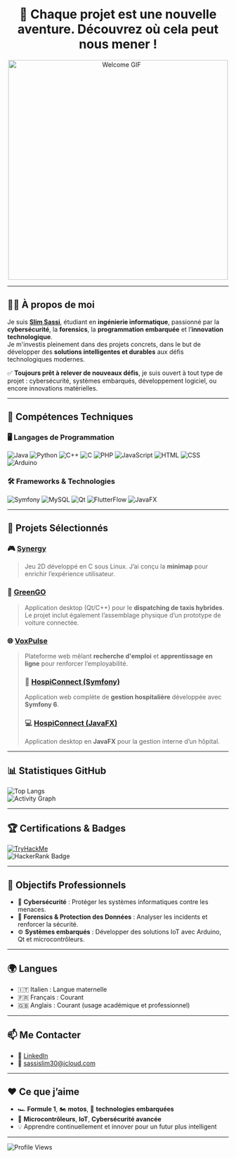 <div align="center">
  <h1>🚀 Chaque projet est une nouvelle aventure. Découvrez où cela peut nous mener !</h1>
</div>

<div align="center">
  <img src="https://media3.giphy.com/media/v1.Y2lkPTc5MGI3NjExemQ5bzBmbDd0c3d0Y2pkaGp3OGhsNXhyNTNvdnZzcmFzcWh3ZGliYiZlcD12MV9pbnRlcm5hbF9naWZfYnlfaWQmY3Q9Zw/uldwB7EijTDTwKHQED/giphy.webp" alt="Welcome GIF" width="500"/>
</div>

---

## 👨‍💻 À propos de moi

Je suis **[Slim Sassi](https://github.com/Ssassi30)**, étudiant en **ingénierie informatique**, passionné par la **cybersécurité**, la **forensics**, la **programmation embarquée** et l’**innovation technologique**.  
Je m'investis pleinement dans des projets concrets, dans le but de développer des **solutions intelligentes et durables** aux défis technologiques modernes.

✅ **Toujours prêt à relever de nouveaux défis**, je suis ouvert à tout type de projet : cybersécurité, systèmes embarqués, développement logiciel, ou encore innovations matérielles.

---

## 🔧 Compétences Techniques

### 🖥️ Langages de Programmation
![Java](https://img.shields.io/badge/Java-%23ED8B00.svg?style=flat&logo=java&logoColor=white)
![Python](https://img.shields.io/badge/Python-3670A0?style=flat&logo=python&logoColor=ffdd54)
![C++](https://img.shields.io/badge/C++-00599C?style=flat&logo=c%2B%2B&logoColor=white)
![C](https://img.shields.io/badge/C-%2300599C.svg?style=flat&logo=c&logoColor=white)
![PHP](https://img.shields.io/badge/PHP-777BB4?style=flat&logo=php&logoColor=white)
![JavaScript](https://img.shields.io/badge/JavaScript-F7DF1E?style=flat&logo=javascript&logoColor=black)
![HTML](https://img.shields.io/badge/HTML-E34F26?style=flat&logo=html5&logoColor=white)
![CSS](https://img.shields.io/badge/CSS-1572B6?style=flat&logo=css3&logoColor=white)
![Arduino](https://img.shields.io/badge/Arduino-00979D?style=flat&logo=arduino&logoColor=white)

### 🛠️ Frameworks & Technologies
![Symfony](https://img.shields.io/badge/Symfony-%23000000.svg?style=flat&logo=symfony&logoColor=white)
![MySQL](https://img.shields.io/badge/MySQL-%2300f.svg?style=flat&logo=mysql&logoColor=white)
![Qt](https://img.shields.io/badge/Qt-%2300736B.svg?style=flat&logo=qt&logoColor=white)
![FlutterFlow](https://img.shields.io/badge/FlutterFlow-02569B?style=flat&logo=flutter&logoColor=white)
![JavaFX](https://img.shields.io/badge/JavaFX-007396?style=flat&logo=java&logoColor=white)

---

## 📂 Projets Sélectionnés

### 🎮 [Synergy](https://github.com/Ssassi30/SYNERGY/tree/slimsassi)  
> Jeu 2D développé en C sous Linux. J’ai conçu la **minimap** pour enrichir l’expérience utilisateur.

### 🚖 [GreenGO](https://github.com/Esprit-UP-Algo/projetcpp-2a40-smartecologicaltransport)  
> Application desktop (Qt/C++) pour le **dispatching de taxis hybrides**. Le projet inclut également l’assemblage physique d’un prototype de voiture connectée.

### 🌐 [VoxPulse](https://github.com/VoxPulse/PioPro/tree/slim/slim)  
> Plateforme web mêlant **recherche d'emploi** et **apprentissage en ligne** pour renforcer l’employabilité.
> 
> ### 🏥 [HospiConnect (Symfony)](https://github.com/Ssassi30/nom-du-repo-hopital)  
> Application web complète de **gestion hospitalière** développée avec **Symfony 6**.
>
> ### 💻 [HospiConnect (JavaFX)](https://github.com/Ssassi30/nom-du-repo-hospiconnect)  
> Application desktop en **JavaFX** pour la gestion interne d’un hôpital.
---

## 📊 Statistiques GitHub
![Top Langs](https://github-readme-stats.vercel.app/api/top-langs/?username=Ssassi30&layout=compact&theme=radical)  
![Activity Graph](https://github-readme-activity-graph.vercel.app/graph?username=Ssassi30&theme=github)

---

## 🏆 Certifications & Badges

[![TryHackMe](https://img.shields.io/badge/TryHackMe-Completed%20Pre--Security-green)](https://tryhackme.com/p/SassiIT)  
![HackerRank Badge](https://img.shields.io/badge/HackerRank-93959%20-red)

---

## 🎯 Objectifs Professionnels

- 🔐 **Cybersécurité** : Protéger les systèmes informatiques contre les menaces.
- 🧠 **Forensics & Protection des Données** : Analyser les incidents et renforcer la sécurité.
- ⚙️ **Systèmes embarqués** : Développer des solutions IoT avec Arduino, Qt et microcontrôleurs.

---

## 🌍 Langues

- 🇮🇹 Italien : Langue maternelle  
- 🇫🇷 Français : Courant  
- 🇬🇧 Anglais : Courant (usage académique et professionnel)

---

## 📫 Me Contacter

- 💼 [LinkedIn](https://www.linkedin.com/in/slim-sassi-377660222/)
- 📧 [sassislim30@icloud.com](mailto:sassislim30@icloud.com)

---

## ❤️ Ce que j’aime

- 🏎️ **Formule 1**, 🏍️ **motos**, 🚗 **technologies embarquées**
- 🔬 **Microcontrôleurs**, **IoT**, **Cybersécurité avancée**
- 💡 Apprendre continuellement et innover pour un futur plus intelligent

---

![Profile Views](https://komarev.com/ghpvc/?username=Ssassi30)
